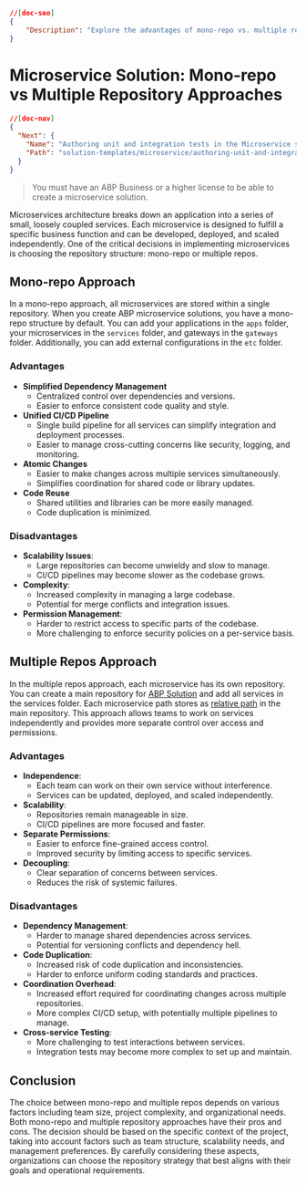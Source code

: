 ```json
//[doc-seo]
{
    "Description": "Explore the advantages of mono-repo vs. multiple repository approaches for microservices in ABP Framework, enhancing your development strategy."
}
```

# Microservice Solution: Mono-repo vs Multiple Repository Approaches

````json
//[doc-nav]
{
  "Next": {
    "Name": "Authoring unit and integration tests in the Microservice solution",
    "Path": "solution-templates/microservice/authoring-unit-and-integration-tests"
  }
}
````

> You must have an ABP Business or a higher license to be able to create a microservice solution.

Microservices architecture breaks down an application into a series of small, loosely coupled services. Each microservice is designed to fulfill a specific business function and can be developed, deployed, and scaled independently. One of the critical decisions in implementing microservices is choosing the repository structure: mono-repo or multiple repos.

## Mono-repo Approach

In a mono-repo approach, all microservices are stored within a single repository. When you create ABP microservice solutions, you have a mono-repo structure by default. You can add your applications in the `apps` folder, your microservices in the `services` folder, and gateways in the `gateways` folder. Additionally, you can add external configurations in the `etc` folder.

### Advantages

- **Simplified Dependency Management**
    - Centralized control over dependencies and versions.
    - Easier to enforce consistent code quality and style.
- **Unified CI/CD Pipeline**
    - Single build pipeline for all services can simplify integration and deployment processes.
    - Easier to manage cross-cutting concerns like security, logging, and monitoring.
- **Atomic Changes**
    - Easier to make changes across multiple services simultaneously.
    - Simplifies coordination for shared code or library updates.
- **Code Reuse**
    - Shared utilities and libraries can be more easily managed.
    - Code duplication is minimized.

### Disadvantages

- **Scalability Issues**:
    - Large repositories can become unwieldy and slow to manage.
    - CI/CD pipelines may become slower as the codebase grows.
- **Complexity**:
    - Increased complexity in managing a large codebase.
    - Potential for merge conflicts and integration issues.
- **Permission Management**:
    - Harder to restrict access to specific parts of the codebase.
    - More challenging to enforce security policies on a per-service basis.

## Multiple Repos Approach

In the multiple repos approach, each microservice has its own repository. You can create a main repository for [ABP Solution](../../studio/concepts.md#solution) and add all services in the services folder. Each microservice path stores as [relative path](https://learn.microsoft.com/en-us/dotnet/standard/io/file-path-formats) in the main repository. This approach allows teams to work on services independently and provides more separate control over access and permissions.

### Advantages

- **Independence**:
    - Each team can work on their own service without interference.
    - Services can be updated, deployed, and scaled independently.
- **Scalability**:
    - Repositories remain manageable in size.
    - CI/CD pipelines are more focused and faster.
- **Separate Permissions**:
    - Easier to enforce fine-grained access control.
    - Improved security by limiting access to specific services.
- **Decoupling**:
    - Clear separation of concerns between services.
    - Reduces the risk of systemic failures.

### Disadvantages

- **Dependency Management**:
    - Harder to manage shared dependencies across services.
    - Potential for versioning conflicts and dependency hell.
- **Code Duplication**:
    - Increased risk of code duplication and inconsistencies.
    - Harder to enforce uniform coding standards and practices.
- **Coordination Overhead**:
    - Increased effort required for coordinating changes across multiple repositories.
    - More complex CI/CD setup, with potentially multiple pipelines to manage.
- **Cross-service Testing**:
    - More challenging to test interactions between services.
    - Integration tests may become more complex to set up and maintain.

## Conclusion

The choice between mono-repo and multiple repos depends on various factors including team size, project complexity, and organizational needs. Both mono-repo and multiple repository approaches have their pros and cons. The decision should be based on the specific context of the project, taking into account factors such as team structure, scalability needs, and management preferences. By carefully considering these aspects, organizations can choose the repository strategy that best aligns with their goals and operational requirements.